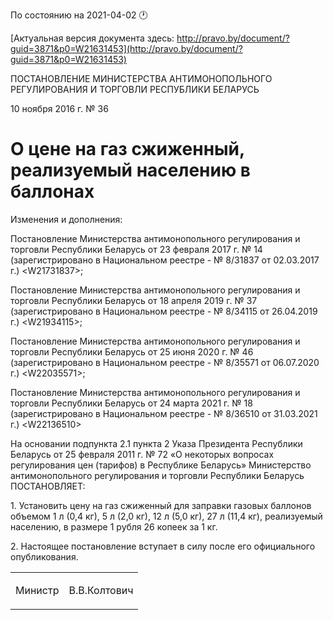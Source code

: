 По состоянию на 2021-04-02 &#x1F550;

[Актуальная версия документа здесь: http://pravo.by/document/?guid=3871&p0=W21631453](http://pravo.by/document/?guid=3871&p0=W21631453)

<p>ПОСТАНОВЛЕНИЕ МИНИСТЕРСТВА АНТИМОНОПОЛЬНОГО РЕГУЛИРОВАНИЯ И ТОРГОВЛИ РЕСПУБЛИКИ БЕЛАРУСЬ</p>
<p>10 ноября 2016 г. № 36</p>
<h1>О цене на газ сжиженный, реализуемый населению в баллонах</h1>
<p>Изменения и дополнения:</p>
<p>Постановление Министерства антимонопольного регулирования и торговли Республики Беларусь от 23 февраля 2017 г. № 14 (зарегистрировано в Национальном реестре - № 8/31837 от 02.03.2017 г.) &lt;W21731837&gt;;</p>
<p>Постановление Министерства антимонопольного регулирования и торговли Республики Беларусь от 18 апреля 2019 г. № 37 (зарегистрировано в Национальном реестре - № 8/34115 от 26.04.2019 г.) &lt;W21934115&gt;;</p>
<p>Постановление Министерства антимонопольного регулирования и торговли Республики Беларусь от 25 июня 2020 г. № 46 (зарегистрировано в Национальном реестре - № 8/35571 от 06.07.2020 г.) &lt;W22035571&gt;;</p>
<p>Постановление Министерства антимонопольного регулирования и торговли Республики Беларусь от 24 марта 2021 г. № 18 (зарегистрировано в Национальном реестре - № 8/36510 от 31.03.2021 г.) &lt;W22136510&gt;</p>
<p></p>
<p>На основании подпункта 2.1 пункта 2 Указа Президента Республики Беларусь от 25 февраля 2011 г. № 72 «О некоторых вопросах регулирования цен (тарифов) в Республике Беларусь» Министерство антимонопольного регулирования и торговли Республики Беларусь ПОСТАНОВЛЯЕТ:</p>
<p>1. Установить цену на газ сжиженный для заправки газовых баллонов объемом 1 л (0,4 кг), 5 л (2,0 кг), 12 л (5,0 кг), 27 л (11,4 кг), реализуемый населению, в размере 1 рубля 26 копеек за 1 кг.</p>
<p>2. Настоящее постановление вступает в силу после его официального опубликования.</p>
<p></p>
<table><tr>
<td><p>Министр</p></td>
<td><p>В.В.Колтович</p></td>
</tr></table>
<p></p>